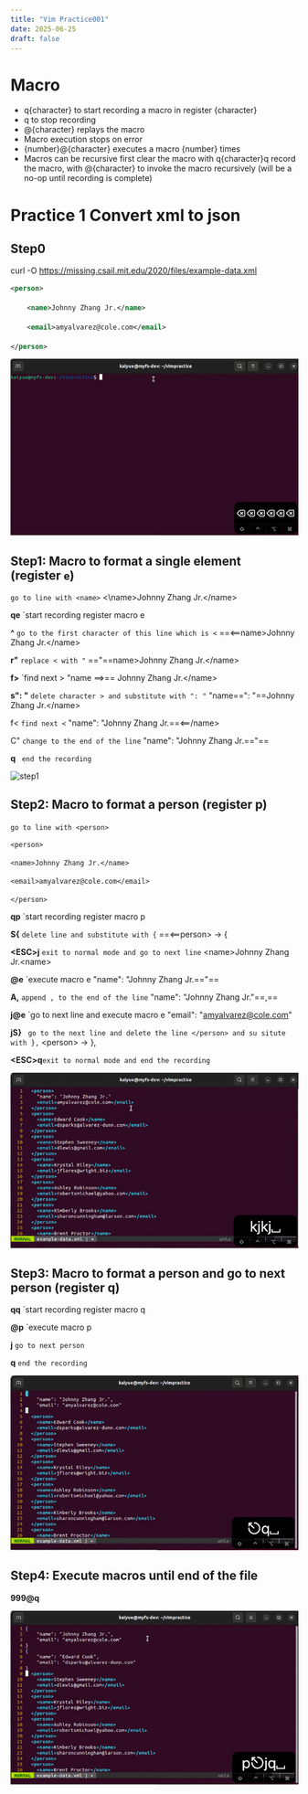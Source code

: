 ```yaml
---
title: "Vim Practice001"
date: 2025-06-25
draft: false
---
```

# Macro

- q{character} to start recording a macro in register {character}
- q to stop recording
- @{character} replays the macro
- Macro execution stops on error
- {number}@{character} executes a macro {number} times
- Macros can be recursive
	first clear the macro with q{character}q
	record the macro, with @{character} to invoke the macro recursively (will be a no-op until recording is complete)

# Practice 1 Convert xml to json

## Step0
curl -O https://missing.csail.mit.edu/2020/files/example-data.xml

```xml
<person>

	<name>Johnny Zhang Jr.</name>

	<email>amyalvarez@cole.com</email>

</person>
```
![practice1_step0.gif](/practice1_step0.gif)
## Step1: Macro to format a single element (register `e`)

`go to line with <name>`
<\name>Johnny Zhang Jr.</name\>

**qe** `start recording register macro e

**^** `go to the first character of this line which is <`
==<==name>Johnny Zhang Jr.</name\>

**r"** `replace < with "`
=="==name>Johnny Zhang Jr.</name\>

**f>** `find next >
"name ==\>== Johnny Zhang Jr.</name\>

**s": "** `delete character > and substitute with ": "`
"name==":  "==Johnny Zhang Jr.</name\>

f< `find next <`
"name":  "Johnny Zhang Jr.==\<==/name\>

C" `change to the end of the line`
"name":  "Johnny Zhang Jr.=="==

**q**  ` end the recording`


![step1](/practice1_step1.gif)

## Step2: Macro to format a person (register p)

`go to line with <person>`

```
<person>

<name>Johnny Zhang Jr.</name>

<email>amyalvarez@cole.com</email>

</person>
```

**qp** `start recording register macro p

**S{**  `delete line and substitute with {`
==<==person> -> {

**\<ESC>j** `exit to normal mode and go to next line`
\<name>Johnny Zhang Jr.\<name>

**@e** `execute macro e 
"name":  "Johnny Zhang Jr.=="==

**A,** `append , to the end of the line`
"name":  "Johnny Zhang Jr."==,==

**j@e** `go to next line and execute macro e
"email": "amyalvarez@cole.com"

**jS}** ` go to the next line and delete the line </person> and su situte with },`
\<person> -> },

**\<ESC>q**`exit to normal mode and end the recording`


![step2](/practice1_step2.gif)
## Step3: Macro to format a person and go to next person (register q)

**qq** `start recording register macro q

**@p** `execute macro p 

**j** `go to next person`

**q** `end the recording`

![step3](/practice1_step3.gif)
## Step4: Execute macros until end of the file

**999@q**

![step4](/practice1_step4.gif)




